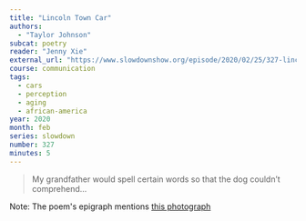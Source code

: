 ```yaml
---
title: "Lincoln Town Car"
authors:
  - "Taylor Johnson"
subcat: poetry
reader: "Jenny Xie"
external_url: "https://www.slowdownshow.org/episode/2020/02/25/327-lincoln-town-car"
course: communication
tags:
  - cars
  - perception
  - aging
  - african-america
year: 2020
month: feb
series: slowdown
number: 327
minutes: 5
---
```


> My grandfather would spell certain words so that the dog couldn’t comprehend...

Note: The poem's epigraph mentions [this photograph](https://artpil.com/wp-content/uploads/2021/11/deana-lawson-ica-trap-car-2016.jpg) 
